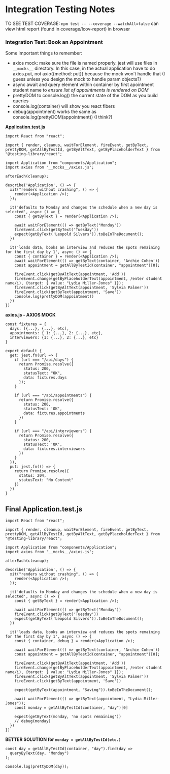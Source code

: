 # Integration Testing Notes

TO SEE TEST COVERAGE: `npm test -- --coverage --watchAll=false`
can view html report (found in coverage/lcov-report) in browser

### Integration Test: Book an Appointment

Some important things to remember:
- axios mock: make sure the file is named properly. jest will use files in `__mocks__` directory. In this case, in the actual application have to do axios.put, not axio({method: put}) because the mock won't handle that (I guess unless you design the mock to handle param objects?)
- async await and query element within container by first apointment student name to *ensure list of appointments is rendered on DOM*
- prettyDOM to console.log() the current state of the DOM as you build queries
- console.log(container) will show you react fibers
- debug(appointment) works the same as console.log(prettyDOM(appointment)) (I think?)


**Application.test.js**
```
import React from "react";

import { render, cleanup, waitForElement, fireEvent, getByText, prettyDOM, getAllByTestId, getByAltText, getByPlaceholderText } from "@testing-library/react";

import Application from "components/Application";
import axios from '__mocks__/axios.js';

afterEach(cleanup);

describe('Application', () => {
  xit("renders without crashing", () => {
    render(<Application />);
  });
  
  it('defaults to Monday and changes the schedule when a new day is selected', async () => {
    const { getByText } = render(<Application />);
  
    await waitForElement(() => getByText("Monday"))
    fireEvent.click(getByText('Tuesday'))
    expect(getByText('Leopold Silvers')).toBeInTheDocument();
  })
  
  it('loads data, books an interview and reduces the spots remaining for the first day by 1', async () => {
    const { container } = render(<Application />);
    await waitForElement(() => getByText(container, 'Archie Cohen'))
    const appointment = getAllByTestId(container, "appointment")[0];

    fireEvent.click(getByAltText(appointment, 'Add'))
    fireEvent.change(getByPlaceholderText(appointment, /enter student name/i), {target: { value: "Lydia Miller-Jones" }});
    fireEvent.click(getByAltText(appointment, 'Sylvia Palmer'))
    fireEvent.click(getByText(appointment, 'Save'))
    console.log(prettyDOM(appointment))
  })
})
```

**axios.js - AXIOS MOCK**
```
const fixtures = {
  days: [{...}, {...}, etc],
  appointments: { 1: {...}, 2: {...}, etc},
  interviewers: {1: {...}, 2: {...}, etc}
}

export default {
  get: jest.fn(url => {
    if (url === "/api/days") {
      return Promise.resolve({
        status: 200,
        statusText: "OK",
        data: fixtures.days
      });
    }

    if (url === "/api/appointments") {
      return Promise.resolve({
        status: 200,
        statusText: 'OK',
        data: fixtures.appointments
      })
    }

    if (url === "/api/interviewers") {
      return Promise.resolve({
        status: 200,
        statusText: 'OK',
        data: fixtures.interviewers
      })
    }
  }),
  put: jest.fn(() => {
    return Promise.resolve({
      status: 204, 
      statusText: "No Content"
    })
  })
}
```

## Final Application.test.js

```
import React from "react";

import { render, cleanup, waitForElement, fireEvent, getByText, prettyDOM, getAllByTestId, getByAltText, getByPlaceholderText } from "@testing-library/react";

import Application from "components/Application";
import axios from '__mocks__/axios.js';

afterEach(cleanup);

describe('Application', () => {
  xit("renders without crashing", () => {
    render(<Application />);
  });
  
  it('defaults to Monday and changes the schedule when a new day is selected', async () => {
    const { getByText } = render(<Application />);
  
    await waitForElement(() => getByText("Monday"))
    fireEvent.click(getByText('Tuesday'))
    expect(getByText('Leopold Silvers')).toBeInTheDocument();
  })
  
  it('loads data, books an interview and reduces the spots remaining for the first day by 1', async () => {
    const { container, debug } = render(<Application />);

    await waitForElement(() => getByText(container, 'Archie Cohen'))
    const appointment = getAllByTestId(container, "appointment")[0];

    fireEvent.click(getByAltText(appointment, 'Add'))
    fireEvent.change(getByPlaceholderText(appointment, /enter student name/i), {target: { value: "Lydia Miller-Jones" }});
    fireEvent.click(getByAltText(appointment, 'Sylvia Palmer'))
    fireEvent.click(getByText(appointment, 'Save'))

    expect(getByText(appointment, "Saving")).toBeInTheDocument();

    await waitForElement(() => getByText(appointment, "Lydia Miller-Jones"));
    const monday = getAllByTestId(container, "day")[0]

    expect(getByText(monday, 'no spots remaining'))
    // debug(monday)
  })
})
```

**BETTER SOLUTION for `monday = getAllByTestId(etc.)`**
```
const day = getAllByTestId(container, "day").find(day =>
  queryByText(day, "Monday")
);

console.log(prettyDOM(day));
```